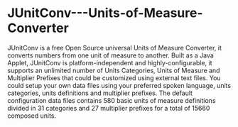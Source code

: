 JUnitConv---Units-of-Measure-Converter
======================================

JUnitConv is a free Open Source universal Units of Measure Converter, it converts numbers from one unit of measure to another. Built as a Java Applet, JUnitConv is platform-independent and highly-configurable, it supports an unlimited number of Units Categories, Units of Measure and Multiplier Prefixes that could be customized using external text files. You could setup your own data files using your preferred spoken language, units categories, units definitions and multiplier prefixes. The default configuration data files contains 580 basic units of measure definitions divided in 31 categories and 27 multiplier prefixes for a total of 15660 composed units.
